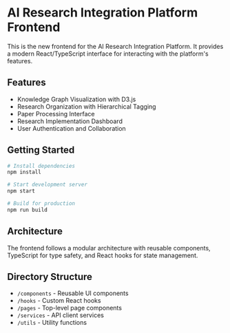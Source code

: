 # AI Research Integration Platform Frontend

This is the new frontend for the AI Research Integration Platform. It provides a modern React/TypeScript interface for interacting with the platform's features.

## Features

- Knowledge Graph Visualization with D3.js
- Research Organization with Hierarchical Tagging
- Paper Processing Interface
- Research Implementation Dashboard
- User Authentication and Collaboration

## Getting Started

```bash
# Install dependencies
npm install

# Start development server
npm start

# Build for production
npm run build
```

## Architecture

The frontend follows a modular architecture with reusable components, TypeScript for type safety, and React hooks for state management.

## Directory Structure

- `/components` - Reusable UI components
- `/hooks` - Custom React hooks
- `/pages` - Top-level page components
- `/services` - API client services
- `/utils` - Utility functions
